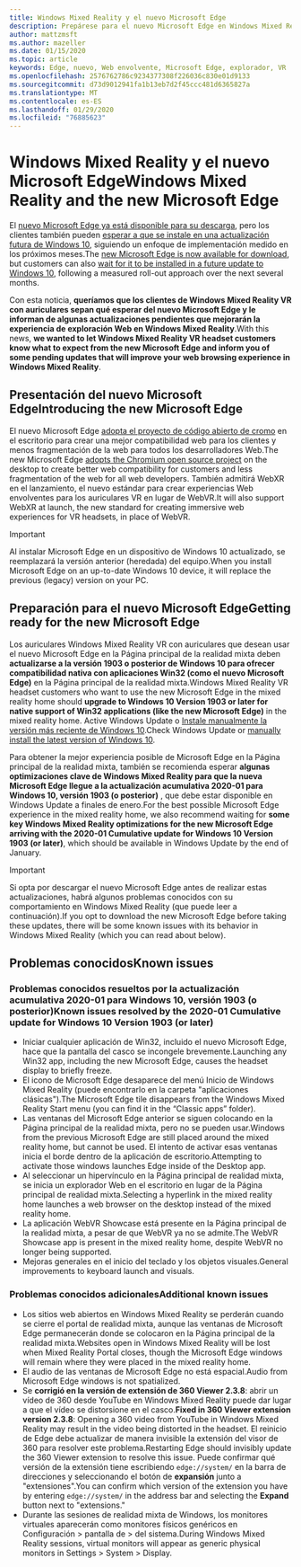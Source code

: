 ```yaml
---
title: Windows Mixed Reality y el nuevo Microsoft Edge
description: Prepárese para el nuevo Microsoft Edge en Windows Mixed Reality. Incluye los cambios que se esperan, las actualizaciones que se deben tener en cuenta y los problemas conocidos.
author: mattzmsft
ms.author: mazeller
ms.date: 01/15/2020
ms.topic: article
keywords: Edge, nuevo, Web envolvente, Microsoft Edge, explorador, VR
ms.openlocfilehash: 2576762786c9234377308f226036c830e01d9133
ms.sourcegitcommit: d73d9012941fa1b13eb7d2f45ccc481d6365827a
ms.translationtype: MT
ms.contentlocale: es-ES
ms.lasthandoff: 01/29/2020
ms.locfileid: "76885623"
---
```

# <a name="windows-mixed-reality-and-the-new-microsoft-edge"></a><span data-ttu-id="1d4a8-105">Windows Mixed Reality y el nuevo Microsoft Edge</span><span class="sxs-lookup"><span data-stu-id="1d4a8-105">Windows Mixed Reality and the new Microsoft Edge</span></span>

<span data-ttu-id="1d4a8-106">El [nuevo Microsoft Edge ya está disponible para su descarga](https://blogs.windows.com/windowsexperience/?p=173496), pero los clientes también pueden [esperar a que se instale en una actualización futura de Windows 10](https://blogs.windows.com/msedgedev/2020/01/15/upgrading-new-microsoft-edge-79-chromium/), siguiendo un enfoque de implementación medido en los próximos meses.</span><span class="sxs-lookup"><span data-stu-id="1d4a8-106">The [new Microsoft Edge is now available for download](https://blogs.windows.com/windowsexperience/?p=173496), but customers can also [wait for it to be installed in a future update to Windows 10](https://blogs.windows.com/msedgedev/2020/01/15/upgrading-new-microsoft-edge-79-chromium/), following a measured roll-out approach over the next several months.</span></span> 

<span data-ttu-id="1d4a8-107">Con esta noticia, **queríamos que los clientes de Windows Mixed Reality VR con auriculares sepan qué esperar del nuevo Microsoft Edge y le informan de algunas actualizaciones pendientes que mejorarán la experiencia de exploración Web en Windows Mixed Reality**.</span><span class="sxs-lookup"><span data-stu-id="1d4a8-107">With this news, **we wanted to let Windows Mixed Reality VR headset customers know what to expect from the new Microsoft Edge and inform you of some pending updates that will improve your web browsing experience in Windows Mixed Reality**.</span></span>

## <a name="introducing-the-new-microsoft-edge"></a><span data-ttu-id="1d4a8-108">Presentación del nuevo Microsoft Edge</span><span class="sxs-lookup"><span data-stu-id="1d4a8-108">Introducing the new Microsoft Edge</span></span>

<span data-ttu-id="1d4a8-109">El nuevo Microsoft Edge [adopta el proyecto de código abierto de cromo](https://blogs.windows.com/windowsexperience/2018/12/06/microsoft-edge-making-the-web-better-through-more-open-source-collaboration/) en el escritorio para crear una mejor compatibilidad web para los clientes y menos fragmentación de la web para todos los desarrolladores Web.</span><span class="sxs-lookup"><span data-stu-id="1d4a8-109">The new Microsoft Edge [adopts the Chromium open source project](https://blogs.windows.com/windowsexperience/2018/12/06/microsoft-edge-making-the-web-better-through-more-open-source-collaboration/) on the desktop to create better web compatibility for customers and less fragmentation of the web for all web developers.</span></span> <span data-ttu-id="1d4a8-110">También admitirá WebXR en el lanzamiento, el nuevo estándar para crear experiencias Web envolventes para los auriculares VR en lugar de WebVR.</span><span class="sxs-lookup"><span data-stu-id="1d4a8-110">It will also support WebXR at launch, the new standard for creating immersive web experiences for VR headsets, in place of WebVR.</span></span>

>[!IMPORTANT]
><span data-ttu-id="1d4a8-111">Al instalar Microsoft Edge en un dispositivo de Windows 10 actualizado, se reemplazará la versión anterior (heredada) del equipo.</span><span class="sxs-lookup"><span data-stu-id="1d4a8-111">When you install Microsoft Edge on an up-to-date Windows 10 device, it will replace the previous (legacy) version on your PC.</span></span>

## <a name="getting-ready-for-the-new-microsoft-edge"></a><span data-ttu-id="1d4a8-112">Preparación para el nuevo Microsoft Edge</span><span class="sxs-lookup"><span data-stu-id="1d4a8-112">Getting ready for the new Microsoft Edge</span></span>

<span data-ttu-id="1d4a8-113">Los auriculares Windows Mixed Reality VR con auriculares que desean usar el nuevo Microsoft Edge en la Página principal de la realidad mixta deben **actualizarse a la versión 1903 o posterior de Windows 10 para ofrecer compatibilidad nativa con aplicaciones Win32 (como el nuevo Microsoft Edge)** en la Página principal de la realidad mixta.</span><span class="sxs-lookup"><span data-stu-id="1d4a8-113">Windows Mixed Reality VR headset customers who want to use the new Microsoft Edge in the mixed reality home should **upgrade to Windows 10 Version 1903 or later for native support of Win32 applications (like the new Microsoft Edge)** in the mixed reality home.</span></span> <span data-ttu-id="1d4a8-114">Active Windows Update o [Instale manualmente la versión más reciente de Windows 10](https://www.microsoft.com/en-us/software-download/windows10).</span><span class="sxs-lookup"><span data-stu-id="1d4a8-114">Check Windows Update or [manually install the latest version of Windows 10](https://www.microsoft.com/en-us/software-download/windows10).</span></span>

<span data-ttu-id="1d4a8-115">Para obtener la mejor experiencia posible de Microsoft Edge en la Página principal de la realidad mixta, también se recomienda esperar **algunas optimizaciones clave de Windows Mixed Reality para que la nueva Microsoft Edge llegue a la actualización acumulativa 2020-01 para Windows 10, versión 1903 (o posterior)** , que debe estar disponible en Windows Update a finales de enero.</span><span class="sxs-lookup"><span data-stu-id="1d4a8-115">For the best possible Microsoft Edge experience in the mixed reality home, we also recommend waiting for **some key Windows Mixed Reality optimizations for the new Microsoft Edge arriving with the 2020-01 Cumulative update for Windows 10 Version 1903 (or later)**, which should be available in Windows Update by the end of January.</span></span>

>[!IMPORTANT]
><span data-ttu-id="1d4a8-116">Si opta por descargar el nuevo Microsoft Edge antes de realizar estas actualizaciones, habrá algunos problemas conocidos con su comportamiento en Windows Mixed Reality (que puede leer a continuación).</span><span class="sxs-lookup"><span data-stu-id="1d4a8-116">If you opt to download the new Microsoft Edge before taking these updates, there will be some known issues with its behavior in Windows Mixed Reality (which you can read about below).</span></span>

## <a name="known-issues"></a><span data-ttu-id="1d4a8-117">Problemas conocidos</span><span class="sxs-lookup"><span data-stu-id="1d4a8-117">Known issues</span></span>

### <a name="known-issues-resolved-by-the-2020-01-cumulative-update-for-windows-10-version-1903-or-later"></a><span data-ttu-id="1d4a8-118">Problemas conocidos resueltos por la actualización acumulativa 2020-01 para Windows 10, versión 1903 (o posterior)</span><span class="sxs-lookup"><span data-stu-id="1d4a8-118">Known issues resolved by the 2020-01 Cumulative update for Windows 10 Version 1903 (or later)</span></span>

- <span data-ttu-id="1d4a8-119">Iniciar cualquier aplicación de Win32, incluido el nuevo Microsoft Edge, hace que la pantalla del casco se incongele brevemente.</span><span class="sxs-lookup"><span data-stu-id="1d4a8-119">Launching any Win32 app, including the new Microsoft Edge, causes the headset display to briefly freeze.</span></span>
- <span data-ttu-id="1d4a8-120">El icono de Microsoft Edge desaparece del menú Inicio de Windows Mixed Reality (puede encontrarlo en la carpeta "aplicaciones clásicas").</span><span class="sxs-lookup"><span data-stu-id="1d4a8-120">The Microsoft Edge tile disappears from the Windows Mixed Reality Start menu (you can find it in the “Classic apps” folder).</span></span>
- <span data-ttu-id="1d4a8-121">Las ventanas del Microsoft Edge anterior se siguen colocando en la Página principal de la realidad mixta, pero no se pueden usar.</span><span class="sxs-lookup"><span data-stu-id="1d4a8-121">Windows from the previous Microsoft Edge are still placed around the mixed reality home, but cannot be used.</span></span> <span data-ttu-id="1d4a8-122">El intento de activar esas ventanas inicia el borde dentro de la aplicación de escritorio.</span><span class="sxs-lookup"><span data-stu-id="1d4a8-122">Attempting to activate those windows launches Edge inside of the Desktop app.</span></span>
- <span data-ttu-id="1d4a8-123">Al seleccionar un hipervínculo en la Página principal de realidad mixta, se inicia un explorador Web en el escritorio en lugar de la Página principal de realidad mixta.</span><span class="sxs-lookup"><span data-stu-id="1d4a8-123">Selecting a hyperlink in the mixed reality home launches a web browser on the desktop instead of the mixed reality home.</span></span>
- <span data-ttu-id="1d4a8-124">La aplicación WebVR Showcase está presente en la Página principal de la realidad mixta, a pesar de que WebVR ya no se admite.</span><span class="sxs-lookup"><span data-stu-id="1d4a8-124">The WebVR Showcase app is present in the mixed reality home, despite WebVR no longer being supported.</span></span>
- <span data-ttu-id="1d4a8-125">Mejoras generales en el inicio del teclado y los objetos visuales.</span><span class="sxs-lookup"><span data-stu-id="1d4a8-125">General improvements to keyboard launch and visuals.</span></span>

### <a name="additional-known-issues"></a><span data-ttu-id="1d4a8-126">Problemas conocidos adicionales</span><span class="sxs-lookup"><span data-stu-id="1d4a8-126">Additional known issues</span></span>

-   <span data-ttu-id="1d4a8-127">Los sitios web abiertos en Windows Mixed Reality se perderán cuando se cierre el portal de realidad mixta, aunque las ventanas de Microsoft Edge permanecerán donde se colocaron en la Página principal de la realidad mixta.</span><span class="sxs-lookup"><span data-stu-id="1d4a8-127">Websites open in Windows Mixed Reality will be lost when Mixed Reality Portal closes, though the Microsoft Edge windows will remain where they were placed in the mixed reality home.</span></span>
-   <span data-ttu-id="1d4a8-128">El audio de las ventanas de Microsoft Edge no está espacial.</span><span class="sxs-lookup"><span data-stu-id="1d4a8-128">Audio from Microsoft Edge windows is not spatialized.</span></span>
-   <span data-ttu-id="1d4a8-129">Se **corrigió en la versión de extensión de 360 Viewer 2.3.8**: abrir un vídeo de 360 desde YouTube en Windows Mixed Reality puede dar lugar a que el vídeo se distorsione en el casco.</span><span class="sxs-lookup"><span data-stu-id="1d4a8-129">**Fixed in 360 Viewer extension version 2.3.8**: Opening a 360 video from YouTube in Windows Mixed Reality may result in the video being distorted in the headset.</span></span> <span data-ttu-id="1d4a8-130">El reinicio de Edge debe actualizar de manera invisible la extensión del visor de 360 para resolver este problema.</span><span class="sxs-lookup"><span data-stu-id="1d4a8-130">Restarting Edge should invisibly update the 360 Viewer extension to resolve this issue.</span></span> <span data-ttu-id="1d4a8-131">Puede confirmar qué versión de la extensión tiene escribiendo `edge://system/` en la barra de direcciones y seleccionando el botón de **expansión** junto a "extensiones".</span><span class="sxs-lookup"><span data-stu-id="1d4a8-131">You can confirm which version of the extension you have by entering `edge://system/` in the address bar and selecting the **Expand** button next to "extensions."</span></span>
-   <span data-ttu-id="1d4a8-132">Durante las sesiones de realidad mixta de Windows, los monitores virtuales aparecerán como monitores físicos genéricos en Configuración > pantalla de > del sistema.</span><span class="sxs-lookup"><span data-stu-id="1d4a8-132">During Windows Mixed Reality sessions, virtual monitors will appear as generic physical monitors in Settings > System > Display.</span></span>



